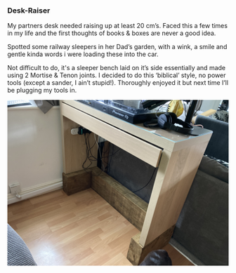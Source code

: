 
### Desk-Raiser

My partners desk needed raising up at least 20 cm’s. Faced this a few times in my life and the first thoughts of books & boxes are never a good idea.

Spotted some railway sleepers in her Dad’s garden, with a wink, a smile and gentle kinda words i were loading these into the car.

Not difficult to do, it's a sleeper bench laid on it’s side essentially and made using 2 Mortise & Tenon joints. I decided to do this ‘biblical’ style, no power tools (except a sander, I ain’t stupid!). Thoroughly enjoyed it but next time I’ll be plugging my tools in.


![End Product](images/end-product.jpg)
